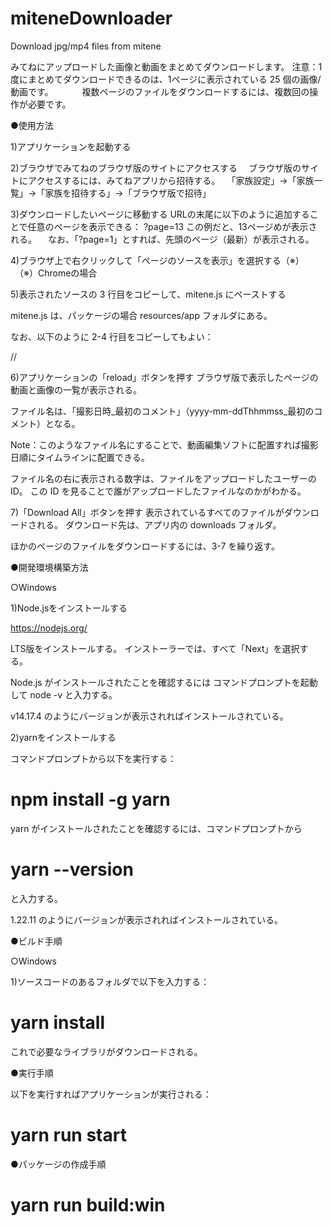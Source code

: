 # miteneDownloader
Download jpg/mp4 files from mitene

みてねにアップロードした画像と動画をまとめてダウンロードします。
注意：1度にまとめてダウンロードできるのは、1ページに表示されている 25 個の画像/動画です。
　　　複数ページのファイルをダウンロードするには、複数回の操作が必要です。



●使用方法

1)アプリケーションを起動する

2)ブラウザでみてねのブラウザ版のサイトにアクセスする
　ブラウザ版のサイトにアクセスするには、みてねアプリから招待する。
　「家族設定」->「家族一覧」->「家族を招待する」->「ブラウザ版で招待」

3)ダウンロードしたいページに移動する
  URLの末尾に以下のように追加することで任意のページを表示できる：
?page=13
  この例だと、13ページめが表示される。
　なお、「?page=1」とすれば、先頭のページ（最新）が表示される。

4)ブラウザ上で右クリックして「ページのソースを表示」を選択する（※）
　（※）Chromeの場合

5)表示されたソースの 3 行目をコピーして、mitene.js にペーストする

mitene.js は、パッケージの場合 resources/app フォルダにある。


なお、以下のように 2-4 行目をコピーしてもよい：

//<![CDATA[
window.gon={};（以下省略）
//]]>


6)アプリケーションの「reload」ボタンを押す
ブラウザ版で表示したページの動画と画像の一覧が表示される。

ファイル名は、「撮影日時_最初のコメント」（yyyy-mm-ddThhmmss_最初のコメント）となる。

Note：このようなファイル名にすることで、動画編集ソフトに配置すれば撮影日順にタイムラインに配置できる。

ファイル名の右に表示される数字は、ファイルをアップロードしたユーザーのID。
この ID を見ることで誰がアップロードしたファイルなのかがわかる。


7)「Download All」ボタンを押す
表示されているすべてのファイルがダウンロードされる。
ダウンロード先は、アプリ内の downloads フォルダ。


ほかのページのファイルをダウンロードするには、3-7 を繰り返す。





●開発環境構築方法

○Windows


1)Node.jsをインストールする

https://nodejs.org/

LTS版をインストールする。
インストーラーでは、すべて「Next」を選択する。

Node.js がインストールされたことを確認するには
コマンドプロンプトを起動して
node -v
と入力する。

v14.17.4
のようにバージョンが表示されればインストールされている。


2)yarnをインストールする

コマンドプロンプトから以下を実行する：
# npm install -g yarn

yarn がインストールされたことを確認するには、コマンドプロンプトから

# yarn --version
と入力する。

1.22.11
のようにバージョンが表示されればインストールされている。




●ビルド手順


○Windows

1)ソースコードのあるフォルダで以下を入力する：

# yarn install

これで必要なライブラリがダウンロードされる。


●実行手順

以下を実行すればアプリケーションが実行される：

# yarn run start



●パッケージの作成手順

# yarn run build:win





